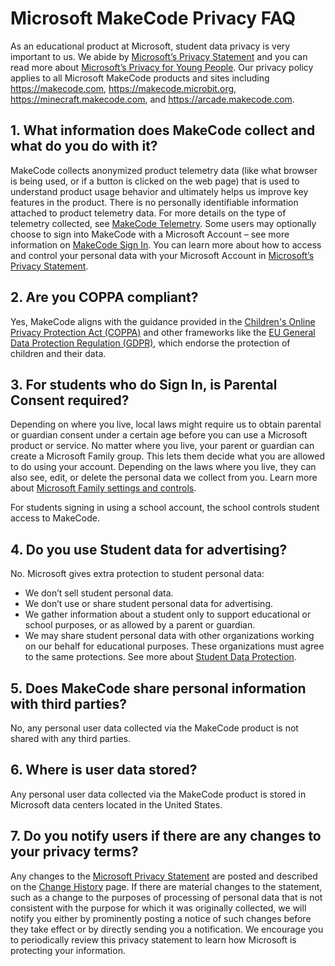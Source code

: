 # Microsoft MakeCode Privacy FAQ

As an educational product at Microsoft, student data privacy is very important to us.  We abide by [Microsoft’s Privacy Statement](https://privacy.microsoft.com/en-us/privacystatement) and you can read more about [Microsoft’s Privacy for Young People](https://privacy.microsoft.com/en-US/young-people). Our privacy policy applies to all Microsoft MakeCode products and sites including https://makecode.com, https://makecode.microbit.org, https://minecraft.makecode.com, and https://arcade.makecode.com.

## 1. What information does MakeCode collect and what do you do with it?

MakeCode collects anonymized product telemetry data (like what browser is being used, or if a button is clicked on the web page) that is used to understand product usage behavior and ultimately helps us improve key features in the product.  There is no personally identifiable information attached to product telemetry data.  For more details on the type of telemetry collected, see [MakeCode Telemetry](https://makecode.com/telemetry). 
Some users may optionally choose to sign into MakeCode with a Microsoft Account – see more information on [MakeCode Sign In](https://arcade.makecode.com/identity/sign-in).  You can learn more about how to access and control your personal data with your Microsoft Account in [Microsoft’s Privacy Statement](https://privacy.microsoft.com/en-us/privacystatement).

## 2. Are you COPPA compliant?

Yes, MakeCode aligns with the guidance provided in the [Children's Online Privacy Protection Act (COPPA)](https://www.ftc.gov/legal-library/browse/rules/childrens-online-privacy-protection-rule-coppa) and other frameworks like the [EU General Data Protection Regulation (GDPR)](https://gdpr.eu/), which endorse the protection of children and their data.

## 3. For students who do Sign In, is Parental Consent required?

Depending on where you live, local laws might require us to obtain parental or guardian consent under a certain age before you can use a Microsoft product or service.
No matter where you live, your parent or guardian can create a Microsoft Family group. This lets them decide what you are allowed to do using your account. Depending on the laws where you live, they can also see, edit, or delete the personal data we collect from you. Learn more about [Microsoft Family settings and controls](https://account.microsoft.com/family/about). 

For students signing in using a school account, the school controls student access to MakeCode.

## 4. Do you use Student data for advertising?

No. Microsoft gives extra protection to student personal data:

* We don’t sell student personal data.
* We don’t use or share student personal data for advertising.
* We gather information about a student only to support educational or school purposes, or as allowed by a parent or guardian.
* We may share student personal data with other organizations working on our behalf for educational purposes. These organizations must agree to the same protections.
See more about [Student Data Protection](https://privacy.microsoft.com/en-US/young-people).

## 5. Does MakeCode share personal information with third parties?

No, any personal user data collected via the MakeCode product is not shared with any third parties.

## 6. Where is user data stored?

Any personal user data collected via the MakeCode product is stored in Microsoft data centers located in the United States.

## 7. Do you notify users if there are any changes to your privacy terms?

Any changes to the [Microsoft Privacy Statement](https://privacy.microsoft.com/en-us/privacystatement) are posted and described on the [Change History](https://privacy.microsoft.com/en-US/updates) page. If there are material changes to the statement, such as a change to the purposes of processing of personal data that is not consistent with the purpose for which it was originally collected, we will notify you either by prominently posting a notice of such changes before they take effect or by directly sending you a notification. We encourage you to periodically review this privacy statement to learn how Microsoft is protecting your information.
